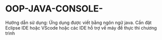 # OOP-JAVA-CONSOLE-
Hướng dẫn sử dụng:
Ứng dụng được viết bằng ngôn ngữ java.
Cần đặt Eclipse IDE hoặc VScode hoặc các IDE hỗ trợ về máy để thực thi chương trình
